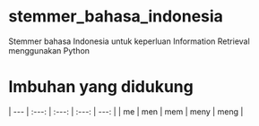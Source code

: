 # stemmer_bahasa_indonesia
Stemmer bahasa Indonesia untuk keperluan Information Retrieval menggunakan Python

# Imbuhan yang didukung
| --- | :---: | :---: | :---: | ---: |
| me | men | mem | meny | meng |
